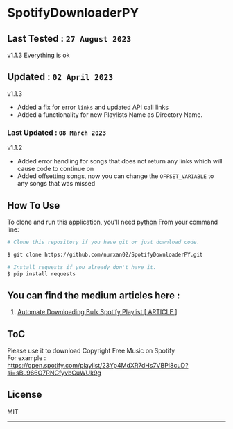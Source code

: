 # SpotifyDownloaderPY
## Last Tested :   `27 August 2023`
v1.1.3
Everything is ok

## Updated :   `02 April 2023`
v1.1.3
- Added a fix for error `links`  and updated API call links
- Added a functionality for new Playlists Name as Directory Name.

### Last Updated :   `08 March 2023`
v1.1.2
- Added error handling for songs that does not return any links which will cause code to continue on
- Added offsetting songs, now you can change the `OFFSET_VARIABLE`  to any songs that was missed

## How To Use

To clone and run this application, you'll need [python](https://www.python.org/) 
From your command line:

```bash
# Clone this repository if you have git or just download code.

$ git clone https://github.com/nurxan02/SpotifyDownloaderPY.git

# Install requests if you already don't have it.
$ pip install requests

```

## You can find the medium articles here : 
1. [Automate Downloading Bulk Spotify Playlist [ ARTICLE ]](https://medium.com/@nurxan02/how-can-i-download-spotify-playlists-not-one-track-all-tracks-26a808f8e3eb)



## ToC
Please use it to download Copyright Free Music on Spotify <br/>For example : https://open.spotify.com/playlist/23Yp4MdXR7dHs7VBPI8cuD?si=sBL966O7RNGfyvbCuWUk9g

## License

MIT

---


